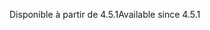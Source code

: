 <span data-ttu-id="be903-101">Disponible à partir de 4.5.1</span><span class="sxs-lookup"><span data-stu-id="be903-101">Available since 4.5.1</span></span>